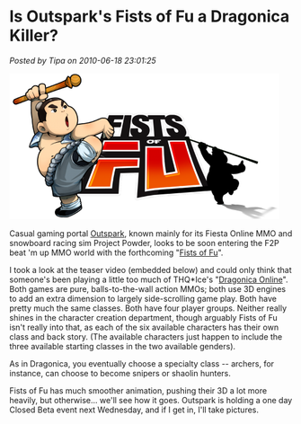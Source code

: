 # Is Outspark's Fists of Fu a Dragonica Killer?

*Posted by Tipa on 2010-06-18 23:01:25*

[![](../uploads/2010/06/image2840-480x260.png "Fists of Fu")](../uploads/2010/06/image2840.png)

Casual gaming portal [Outspark](http://www.outspark.com/), known mainly for its Fiesta Online MMO and snowboard racing sim Project Powder, looks to be soon entering the F2P beat 'm up MMO world with the forthcoming "[Fists of Fu](http://fistsoffu.outspark.com/)".

I took a look at the teaser video (embedded below) and could only think that someone's been playing a little too much of THQ*Ice's "[Dragonica Online](http://dragonica.thqice.com/)". Both games are pure, balls-to-the-wall action MMOs; both use 3D engines to add an extra dimension to largely side-scrolling game play. Both have pretty much the same classes. Both have four player groups. Neither really shines in the character creation department, though arguably Fists of Fu isn't really into that, as each of the six available characters has their own class and back story. (The available characters just happen to include the three available starting classes in the two available genders).

As in Dragonica, you eventually choose a specialty class -- archers, for instance, can choose to become snipers or shaolin hunters.

Fists of Fu has much smoother animation, pushing their 3D a lot more heavily, but otherwise... we'll see how it goes. Outspark is holding a one day Closed Beta event next Wednesday, and if I get in, I'll take pictures.



